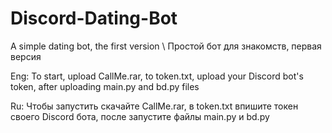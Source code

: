 # Discord-Dating-Bot
A simple dating bot, the first version \ Простой бот для знакомств, первая версия

Eng: To start, upload CallMe.rar, to token.txt, upload your Discord bot's token, after uploading main.py and bd.py files

Ru: Чтобы запустить скачайте CallMe.rar, в token.txt впишите токен своего Discord бота, после запустите файлы main.py и bd.py
